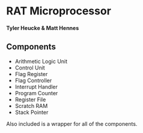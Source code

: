 # RAT Microprocessor

#### Tyler Heucke & Matt Hennes

## Components

- Arithmetic Logic Unit
- Control Unit
- Flag Register
- Flag Controller
- Interrupt Handler
- Program Counter
- Register File
- Scratch RAM
- Stack Pointer

Also included is a wrapper for all of the components.
